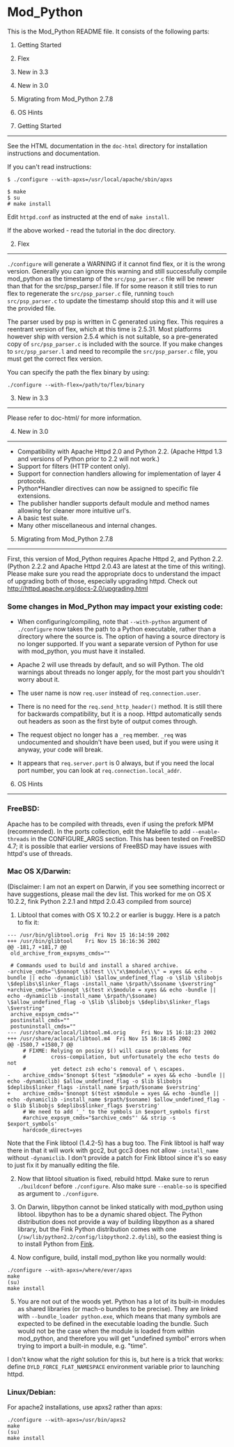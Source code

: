 Mod_Python
==========

This is the Mod_Python README file. It consists of the following parts:

1. Getting Started
2. Flex
3. New in 3.3
4. New in 3.0
5. Migrating from Mod_Python 2.7.8
6. OS Hints


1. Getting Started
------------------

See the HTML documentation in the `doc-html` directory for installation instructions and documentation.

If you can't read instructions:

```shell
$ ./configure --with-apxs=/usr/local/apache/sbin/apxs

$ make
$ su
# make install
```

Edit `httpd.conf` as instructed at the end of `make install`.

If the above worked - read the tutorial in the doc directory.

2. Flex
-------

`./configure` will generate a WARNING if it cannot find flex, or it is the wrong version. Generally you can ignore this warning and still successfully compile mod_python as the timestamp of the `src/psp_parser.c` file will be newer than that for the src/psp_parser.l file. If for some reason it still tries to run flex to regenerate the `src/psp_parser.c` file, running `touch src/psp_parser.c` to update the timestamp should stop this and it will use the provided file.

The parser used by psp is written in C generated using flex. This requires a reentrant version of flex, which at this time is 2.5.31. Most platforms however ship with version 2.5.4 which is not suitable, so a pre-generated copy of `src/psp_parser.c` is included with the source. If you make changes to `src/psp_parser.l` and need to recompile the `src/psp_parser.c` file, you must get the correct flex version.

You can specify the path the flex binary by using:

```shell
./configure --with-flex=/path/to/flex/binary
```

3. New in 3.3
-------------

Please refer to doc-html/ for more information.

4. New in 3.0
-------------

* Compatibility with Apache Httpd 2.0 and Python 2.2. (Apache Httpd 1.3 and versions of Python prior to 2.2 will not work.)
* Support for filters (HTTP content only).
* Support for connection handlers allowing for implementation of layer 4 protocols.
* Python*Handler directives can now be assigned to specific file extensions.
* The publisher handler supports default module and method names allowing for cleaner more intuitive url's.
* A basic test suite.
* Many other miscellaneous and internal changes.

5. Migrating from Mod_Python 2.7.8
----------------------------------

First, this version of Mod_Python requires Apache Httpd 2, and Python
2.2. (Python 2.2.2 and Apache Httpd 2.0.43 are latest at the time of
this writing). Please make sure you read the appropriate docs to
understand the impact of upgrading both of those, especially upgrading
httpd. Check out http://httpd.apache.org/docs-2.0/upgrading.html

### Some changes in Mod_Python may impact your existing code:

* When configuring/compiling, note that `--with-python` argument of `./configure` now takes the path to a Python executable, rather than a directory where the source is. The option of having a source directory is no longer supported. If you want a separate version of Python for use with mod_python, you must have it installed.

* Apache 2 will use threads by default, and so will Python. The old warnings about threads no longer apply, for the most part you shouldn't worry about it.

* The user name is now `req.user` instead of `req.connection.user`.

* There is no need for the `req.send_http_header()` method. It is still there for backwards compatibility, but it is a noop. Httpd automatically sends out headers as soon as the first byte of output comes through.

* The request object no longer has a `_req` member. `_req` was undocumented and shouldn't have been used, but if you were using it anyway, your code will break.

* It appears that `req.server.port` is 0 always, but if you need the local port number, you can look at `req.connection.local_addr`.

6. OS Hints
-----------

### FreeBSD:

Apache has to be compiled with threads, even if using the prefork MPM (recommended). In the ports collection, edit the Makefile to add `--enable-threads` in the CONFIGURE_ARGS section.  This has been tested on FreeBSD 4.7; it is possible that earlier versions of FreeBSD may have issues with httpd's use of threads.

### Mac OS X/Darwin:

(Disclaimer: I am not an expert on Darwin, if you see something
incorrect or have suggestions, please mail the dev list. This worked
for me on OS X 10.2.2, fink Python 2.2.1 and httpd 2.0.43 compiled
from source)

1. Libtool that comes with OS X 10.2.2 or earlier is buggy. Here is a patch to fix it:

```shell
--- /usr/bin/glibtool.orig  Fri Nov 15 16:14:59 2002
+++ /usr/bin/glibtool    Fri Nov 15 16:16:36 2002
@@ -181,7 +181,7 @@
 old_archive_from_expsyms_cmds=""

 # Commands used to build and install a shared archive.
-archive_cmds="\$nonopt \$(test \\\"x\$module\\\" = xyes && echo -bundle || echo -dynamiclib) \$allow_undefined_flag -o \$lib \$libobjs \$deplibs\$linker_flags -install_name \$rpath/\$soname \$verstring"
+archive_cmds="\$nonopt \$(test x\$module = xyes && echo -bundle || echo -dynamiclib -install_name \$rpath/\$soname) \$allow_undefined_flag -o \$lib \$libobjs \$deplibs\$linker_flags \$verstring"
 archive_expsym_cmds=""
 postinstall_cmds=""
 postuninstall_cmds=""
--- /usr/share/aclocal/libtool.m4.orig     Fri Nov 15 16:18:23 2002
+++ /usr/share/aclocal/libtool.m4  Fri Nov 15 16:18:45 2002
@@ -1580,7 +1580,7 @@
     # FIXME: Relying on posixy $() will cause problems for
     #        cross-compilation, but unfortunately the echo tests do not
     #        yet detect zsh echo's removal of \ escapes.
-    archive_cmds='$nonopt $(test "x$module" = xyes && echo -bundle || echo -dynamiclib) $allow_undefined_flag -o $lib $libobjs $deplibs$linker_flags -install_name $rpath/$soname $verstring'
+    archive_cmds='$nonopt $(test x$module = xyes && echo -bundle || echo -dynamiclib -install_name $rpath/$soname) $allow_undefined_flag -o $lib $libobjs $deplibs$linker_flags $verstring'
     # We need to add '_' to the symbols in $export_symbols first
     #archive_expsym_cmds="$archive_cmds"' && strip -s $export_symbols'
     hardcode_direct=yes
```

Note that the Fink libtool (1.4.2-5) has a bug too. The Fink libtool is half way there in that it will work with gcc2, but gcc3 does not allow `-install_name` without `-dynamiclib`. I don't provide a patch for Fink libtool since it's so easy to just fix it by manually editing the file.

2. Now that libtool situation is fixed, rebuild httpd. Make sure to rerun `./buildconf` before `./configure`. Also make sure `--enable-so` is specified as argument to `./configure`.

3. On Darwin, libpython cannot be linked statically with mod_python using libtool. libpython has to be a dynamic shared object. The Python distribution does not provide a way of building libpython as a shared library, but the Fink Python distribution comes with one (`/sw/lib/python2.2/config/libpython2.2.dylib`), so the easiest thing is to install Python from [Fink](fink.sourceforge.net).

4. Now configure, build, install mod_python like you normally would:

```shell
./configure --with-apxs=/where/ever/apxs
make
(su)
make install
```

5. You are not out of the woods yet. Python has a lot of its built-in modules as shared libraries (or mach-o bundles to be precise). They are linked with `--bundle_loader python.exe`, which means that many symbols are expected to be defined in the executable loading the bundle. Such would not be the case when the module is loaded from within mod_python, and therefore you will get "undefined symbol" errors when trying to import a built-in module, e.g. "time".

I don't know what the *right* solution for this is, but here is a
trick that works: define `DYLD_FORCE_FLAT_NAMESPACE` environment
variable prior to launching httpd.

### Linux/Debian:

For apache2 installations, use apxs2 rather than apxs:
```shell
./configure --with-apxs=/usr/bin/apxs2
make
(su)
make install
```